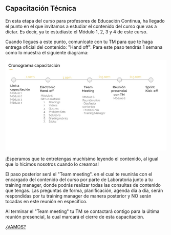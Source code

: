 
## Capacitación Técnica

En esta etapa del curso para profesores de Educación Continua, ha llegado el punto en el que invitamos a estudiar el contenido del curso que vas a dictar. Es decir, ya te estudiaste el Módulo 1, 2, 3 y 4 de este curso.

Cuando llegues a este punto, comunícate con tu TM para que te haga entrega oficial del contenido: "Hand off". Para este paso tendrás 1 semana como lo muestra el siguiente diagrama:

![Diagrama](Diapositiva5.JPG)

¡Esperamos que te entretengas muchísimo leyendo el contenido, al igual que lo hicimos nosotros cuando lo creamos!

El paso posterior será el "Team meeting". en el cual te reunirás con el encargado del contenido del curso por parte de Laboratoria junto a tu training manager, donde podrás realizar todas las consultas de contenido que tengas.
Las preguntas de forma, planificación, agenda día a día, serán respondidas por tu training manager de manera posterior y NO serán tocadas en este reunión en específico.

Al terminar el "Team meeting" tu TM se contactará contigo para la última reunión presencial, la cual marcará el cierre de esta capacitación.

[¿VAMOS?](../06-reuniontm/listareunion.md)
